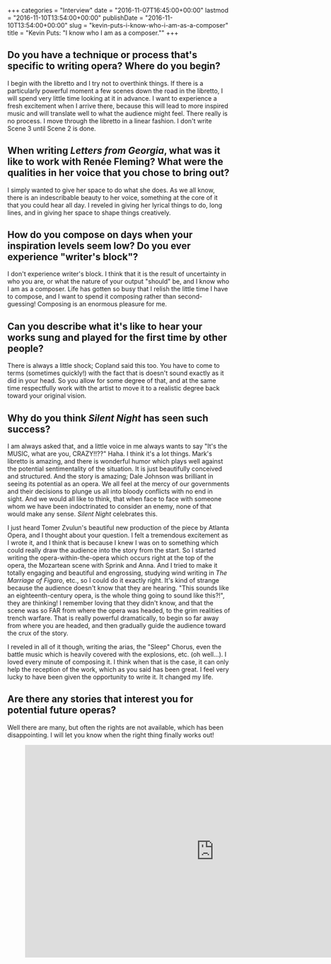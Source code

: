 +++
categories = "Interview"
date = "2016-11-07T16:45:00+00:00"
lastmod = "2016-11-10T13:54:00+00:00"
publishDate = "2016-11-10T13:54:00+00:00"
slug = "kevin-puts-i-know-who-i-am-as-a-composer"
title = "Kevin Puts: &quot;I know who I am as a composer.&quot;"
+++

## Do you have a technique or process that's specific to writing opera? Where do you begin?

I begin with the libretto and I try not to overthink things. If there is a particularly powerful moment a few scenes down the road in the libretto, I will spend very little time looking at it in advance. I want to experience a fresh excitement when I arrive there, because this will lead to more inspired music and will translate well to what the audience might feel. There really is no process. I move through the libretto in a linear fashion. I don't write Scene 3 until Scene 2 is done. 
 
## When writing *Letters from Georgia*, what was it like to work with Renée Fleming? What were the qualities in her voice that you chose to bring out?

I simply wanted to give her space to do what she does. As we all know, there is an indescribable beauty to her voice, something at the core of it that you could hear all day. I reveled in giving her lyrical things to do, long lines, and in giving her space to shape things creatively. 

## How do you compose on days when your inspiration levels seem low? Do you ever experience "writer's block"?

I don't experience writer's block. I think that it is the result of uncertainty in who you are, or what the nature of your output "should" be, and I know who I am as a composer. Life has gotten so busy that I relish the little time I have to compose, and I want to spend it composing rather than second-guessing! Composing is an enormous pleasure for me. 
 
## Can you describe what it's like to hear your works sung and played for the first time by other people?

There is always a little shock; Copland said this too. You have to come to terms (sometimes quickly!) with the fact that is doesn't sound exactly as it did in your head. So you allow for some degree of that, and at the same time respectfully work with the artist to move it to a realistic degree back toward your original vision. 
 
## Why do you think *Silent Night* has seen such success?

I am always asked that, and a little voice in me always wants to say "It's the MUSIC, what are you, CRAZY!!??" Haha. I think it's a lot things. Mark's libretto is amazing, and there is wonderful humor which plays well against the potential sentimentality of the situation. It is just beautifully conceived and structured. And the story is amazing; Dale Johnson was brilliant in seeing its potential as an opera. We all feel at the mercy of our governments and their decisions to plunge us all into bloody conflicts with no end in sight. And we would all like to think, that when face to face with someone whom we have been indoctrinated to consider an enemy, none of that would make any sense. *Silent Night* celebrates this.

I just heard Tomer Zvulun's beautiful new production of the piece by Atlanta Opera, and I thought about your question. I felt a tremendous excitement as I wrote it, and I think that is because I knew I was on to something which could really draw the audience into the story from the start. So I started writing the opera-within-the-opera which occurs right at the top of the opera, the Mozartean scene with Sprink and Anna. And I tried to make it totally engaging and beautiful and engrossing, studying wind writing in *The Marriage of Figaro*, etc., so I could do it exactly right. It's kind of strange because the audience doesn't know that they are hearing. "This sounds like an eighteenth-century opera, is the whole thing going to sound like this?!", they are thinking!  I remember loving that they didn't know, and that the scene was so FAR from where the opera was headed, to the grim realities of trench warfare. That is really powerful dramatically, to begin so far away from where you are headed, and then gradually guide the audience toward the crux of the story. 

I reveled in all of it though, writing the arias, the "Sleep" Chorus, even the battle music which is heavily covered with the explosions, etc. (oh well...). I loved every minute of composing it. I think when that is the case, it can only help the reception of the work, which as you said has been great. I feel very lucky to have been given the opportunity to write it. It changed my life.

## Are there any stories that interest you for potential future operas?

Well there are many, but often the rights are not available, which has been disappointing. I will let you know when the right thing finally works out!

<figure data-type="video">
<iframe width="854" height="480" src="https://www.youtube.com/embed/PRRn921y2CQ" frameborder="0" allowfullscreen></iframe>
</figure>
